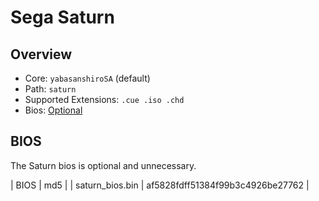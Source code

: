 # Sega Saturn

## Overview

- Core: `yabasanshiroSA` (default)
- Path: `saturn`
- Supported Extensions: `.cue .iso .chd`
- Bios: [Optional](#bios)

## BIOS

The Saturn bios is optional and unnecessary.

| BIOS            | md5                              |
| saturn_bios.bin | af5828fdff51384f99b3c4926be27762 |
